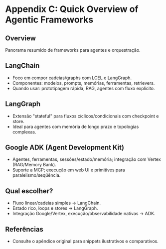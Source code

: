# Appendix C: Quick Overview of Agentic Frameworks

## Overview

Panorama resumido de frameworks para agentes e orquestração.

## LangChain

- Foco em compor cadeias/graphs com LCEL e LangGraph.
- Componentes: modelos, prompts, memórias, ferramentas, retrievers.
- Quando usar: prototipagem rápida, RAG, agentes com fluxo explícito.

## LangGraph

- Extensão "stateful" para fluxos cíclicos/condicionais com checkpoint e store.
- Ideal para agentes com memória de longo prazo e topologias complexas.

## Google ADK (Agent Development Kit)

- Agentes, ferramentas, sessões/estado/memória; integração com Vertex (RAG/Memory Bank).
- Suporte a MCP; execução em web UI e primitives para paralelismo/seqüência.

## Qual escolher?

- Fluxo linear/cadeias simples → LangChain.
- Estado rico, loops e stores → LangGraph.
- Integração Google/Vertex, execução/observabilidade nativas → ADK.

## Referências

- Consulte o apêndice original para snippets ilustrativos e comparativos.
